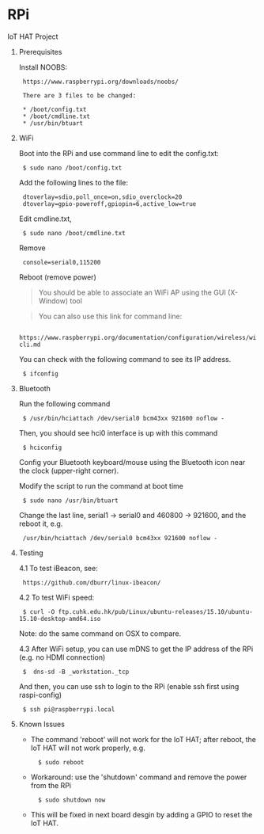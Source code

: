 # RPi


IoT HAT Project


1. Prerequisites

	Install NOOBS:

		https://www.raspberrypi.org/downloads/noobs/

        There are 3 files to be changed:
	
		* /boot/config.txt
		* /boot/cmdline.txt
		* /usr/bin/btuart
		
2. WiFi

	Boot into the RPi and use command line to edit the config.txt:

		$ sudo nano /boot/config.txt

	Add the following lines to the file:

		dtoverlay=sdio,poll_once=on,sdio_overclock=20
		dtoverlay=gpio-poweroff,gpiopin=6,active_low=true

	Edit cmdline.txt,
	
		$ sudo nano /boot/cmdline.txt

	Remove
  
		console=serial0,115200

	Reboot (remove power)
	
	> You should be able to associate an WiFi AP using the GUI (X-Window) tool

	> You can also use this link for command line:
	
		https://www.raspberrypi.org/documentation/configuration/wireless/wireless-cli.md
	
	You can check with the following command to see its IP address.

		$ ifconfig


3. Bluetooth

	Run the following command
	
		$ /usr/bin/hciattach /dev/serial0 bcm43xx 921600 noflow -		

	Then, you should see hci0 interface is up with this command
  
		$ hciconfig
		
	Config your Bluetooth keyboard/mouse using the Bluetooth icon near the clock (upper-right corner).
	
	Modify the script to run the command at boot time
	
		$ sudo nano /usr/bin/btuart
		
	Change the last line, serial1 -> serial0 and 460800 -> 921600, and the reboot it, e.g.
	
		/usr/bin/hciattach /dev/serial0 bcm43xx 921600 noflow -

4. Testing

	4.1 To test iBeacon, see:
  
    	https://github.com/dburr/linux-ibeacon/
  
	4.2 To test WiFi speed:

		$ curl -O ftp.cuhk.edu.hk/pub/Linux/ubuntu-releases/15.10/ubuntu-15.10-desktop-amd64.iso

	Note: do the same command on OSX to compare.
    
	4.3 After WiFi setup, you can use mDNS to get the IP address of the RPi (e.g. no HDMI connection)
  
		$  dns-sd -B _workstation._tcp
    
	And then, you can use ssh to login to the RPi (enable ssh first using raspi-config)
    
		$ ssh pi@raspberrypi.local
		
5. Known Issues

	* The command 'reboot' will not work for the IoT HAT; after reboot, the IoT HAT will not work properly, e.g.
	
			$ sudo reboot  

	* Workaround: use the 'shutdown' command and remove the power from the RPi
	
			$ sudo shutdown now
			
	* This will be fixed in next board desgin by adding a GPIO to reset the IoT HAT.
	
